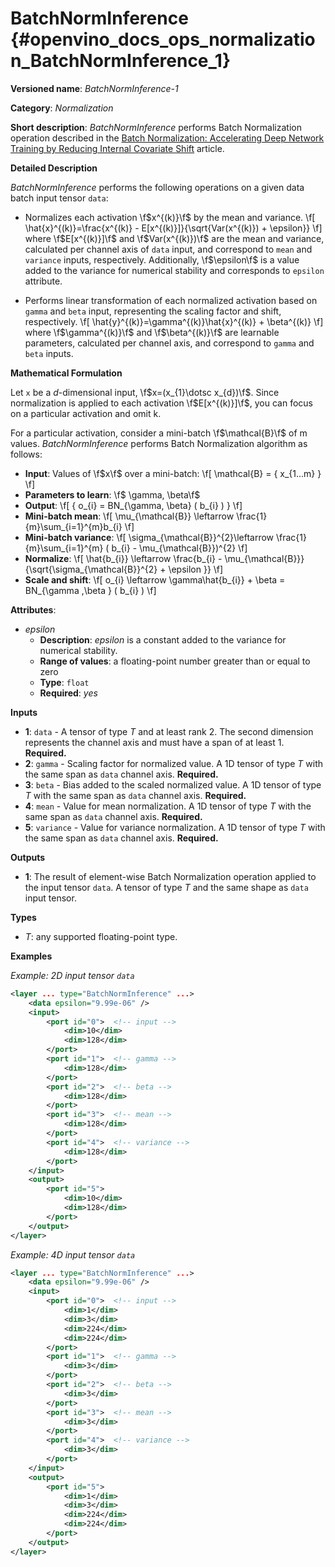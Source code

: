 # BatchNormInference {#openvino_docs_ops_normalization_BatchNormInference_1}

**Versioned name**: *BatchNormInference-1*

**Category**: *Normalization*

**Short description**: *BatchNormInference* performs Batch Normalization operation described in the [Batch Normalization: Accelerating Deep Network Training by Reducing Internal Covariate Shift](https://arxiv.org/abs/1502.03167v2) article.

**Detailed Description**

*BatchNormInference* performs the following operations on a given data batch input tensor `data`:

* Normalizes each activation \f$x^{(k)}\f$ by the mean and variance.
\f[
   \hat{x}^{(k)}=\frac{x^{(k)} - E[x^{(k)}]}{\sqrt{Var(x^{(k)}) + \epsilon}}
\f]
where \f$E[x^{(k)}]\f$ and \f$Var(x^{(k)})\f$ are the mean and variance, calculated per channel axis of `data` input, and correspond to `mean` and `variance` inputs, respectively. Additionally, \f$\epsilon\f$ is a value added to the variance for numerical stability and corresponds to `epsilon` attribute.

* Performs linear transformation of each normalized activation based on `gamma` and `beta` input, representing the scaling factor and shift, respectively.
\f[
   \hat{y}^{(k)}=\gamma^{(k)}\hat{x}^{(k)} + \beta^{(k)}
\f]
where \f$\gamma^{(k)}\f$ and \f$\beta^{(k)}\f$ are learnable parameters, calculated per channel axis, and correspond to `gamma` and `beta` inputs.

**Mathematical Formulation**

Let `x` be a *d*-dimensional input, \f$x=(x_{1}\dotsc x_{d})\f$. Since normalization is applied to each activation \f$E[x^{(k)}]\f$, you can focus on a particular activation and omit k.

For a particular activation, consider a mini-batch \f$\mathcal{B}\f$ of m values. *BatchNormInference* performs Batch Normalization algorithm as follows:

*   **Input**: Values of \f$x\f$ over a mini-batch:
    \f[
    \mathcal{B} = \{ x_{1...m} \}
    \f]
*   **Parameters to learn**: \f$ \gamma, \beta\f$
*   **Output**:
    \f[
    \{ o_{i} = BN_{\gamma, \beta} ( b_{i} ) \}
    \f]
*   **Mini-batch mean**:
    \f[
    \mu_{\mathcal{B}} \leftarrow \frac{1}{m}\sum_{i=1}^{m}b_{i}
    \f]
*   **Mini-batch variance**:
    \f[
    \sigma_{\mathcal{B}}^{2}\leftarrow \frac{1}{m}\sum_{i=1}^{m} ( b_{i} - \mu_{\mathcal{B}})^{2}
    \f]
*   **Normalize**:
    \f[
    \hat{b_{i}} \leftarrow \frac{b_{i} - \mu_{\mathcal{B}}}{\sqrt{\sigma_{\mathcal{B}}^{2} + \epsilon }}
    \f]
*   **Scale and shift**:
    \f[
    o_{i} \leftarrow \gamma\hat{b_{i}} + \beta = BN_{\gamma ,\beta } ( b_{i} )
    \f]

**Attributes**:

* *epsilon*
  * **Description**: *epsilon* is a constant added to the variance for numerical stability.
  * **Range of values**: a floating-point number greater than or equal to zero
  * **Type**: `float`
  * **Required**: *yes*

**Inputs**

* **1**: `data` - A tensor of type *T* and at least rank 2. The second dimension represents the channel axis and must have a span of at least 1. **Required.**
* **2**: `gamma` - Scaling factor for normalized value. A 1D tensor of type *T* with the same span as `data` channel axis. **Required.**
* **3**: `beta` - Bias added to the scaled normalized value. A 1D tensor of type *T* with the same span as `data` channel axis. **Required.**
* **4**: `mean` - Value for mean normalization. A 1D tensor of type *T* with the same span as `data` channel axis. **Required.**
* **5**: `variance` - Value for variance normalization. A 1D tensor of type *T* with the same span as `data` channel axis. **Required.**

**Outputs**

* **1**: The result of element-wise Batch Normalization operation applied to the input tensor `data`. A tensor of type *T* and the same shape as `data` input tensor.

**Types**

* *T*: any supported floating-point type.

**Examples**

*Example: 2D input tensor `data`*

```xml
<layer ... type="BatchNormInference" ...>
    <data epsilon="9.99e-06" />
    <input>
        <port id="0">  <!-- input -->
            <dim>10</dim>
            <dim>128</dim>
        </port>
        <port id="1">  <!-- gamma -->
            <dim>128</dim>
        </port>
        <port id="2">  <!-- beta -->
            <dim>128</dim>
        </port>
        <port id="3">  <!-- mean -->
            <dim>128</dim>
        </port>
        <port id="4">  <!-- variance -->
            <dim>128</dim>
        </port>
    </input>
    <output>
        <port id="5">
            <dim>10</dim>
            <dim>128</dim>
        </port>
    </output>
</layer>
```

*Example: 4D input tensor `data`*

```xml
<layer ... type="BatchNormInference" ...>
    <data epsilon="9.99e-06" />
    <input>
        <port id="0">  <!-- input -->
            <dim>1</dim>
            <dim>3</dim>
            <dim>224</dim>
            <dim>224</dim>
        </port>
        <port id="1">  <!-- gamma -->
            <dim>3</dim>
        </port>
        <port id="2">  <!-- beta -->
            <dim>3</dim>
        </port>
        <port id="3">  <!-- mean -->
            <dim>3</dim>
        </port>
        <port id="4">  <!-- variance -->
            <dim>3</dim>
        </port>
    </input>
    <output>
        <port id="5">
            <dim>1</dim>
            <dim>3</dim>
            <dim>224</dim>
            <dim>224</dim>
        </port>
    </output>
</layer>
```

